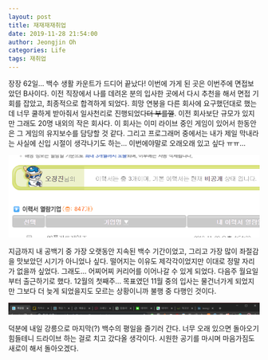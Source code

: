 ```yaml
---
layout: post
title: 재재재재취업
date: 2019-11-28 21:54:00
author: Jeongjin Oh
categories: Life
tags: 재취업
---
```


장장 62일... 백수 생활 카운트가 드디어 끝났다! 이번에 가게 된 곳은 이번주에 면접보았던 B사이다. 이전 직장에서 나를 데려온 분의 입사한 곳에서 다시 추천을 해서 면접 기회를 잡았고, 최종적으로 합격하게 되었다. 희망 연봉을 다른 회사에 요구했던대로 했는데 너무 쿨하게 받아줘서 일사천리로 진행되었다~~더 부를껄~~. 이전 회사보단 규모가 있지만 그래도 20명 내외의 작은 회사다. 이 회사는 이미 라이브 중인 게임이 있어서 한동안은 그 게임의 유지보수를 담당할 것 같다. 그리고 프로그래머 중에서는 내가 제일 막내라는 사실에 신입 시절이 생각나기도 하는... 이번에야말로 오래오래 있고 싶다 ㅠㅠ...

![2개월의 흔적1](/images/2019-11-28-Re-Re-Re-Reemployment/1.png)

지금까지 내 공백기 중 가장 오랫동안 지속된 백수 기간이었고, 그리고 가장 많이 좌절감을 맛보았던 시기가 아니었나 싶다. 떨어지는 이유도 제각각이었지만 이대로 정말 자리가 없을까 싶었다. 그래도... 어찌어찌 커리어를 이어나갈 수 있게 되었다. 다음주 월요일부터 출근하기로 했다. 12월의 첫째주... 목표였던 11월 중의 입사는 물건너가게 되었지만 그보다 더 늦게 되었을지도 모르는 상황이니까 불행 중 다행인 것이다.

![2개월의 흔적2](/images/2019-11-28-Re-Re-Re-Reemployment/2.png)

덕분에 내일 강릉으로 마지막(?) 백수의 평일을 즐기러 간다. 너무 오래 있으면 돌아오기 힘들테니 드라이브 하는 걸로 치고 갔다올 생각이다. 시원한 공기를 마시며 마음가짐도 새로이 해서 돌아오겠다.

